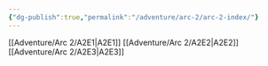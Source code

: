 ```yaml
---
{"dg-publish":true,"permalink":"/adventure/arc-2/arc-2-index/"}
---
```


[[Adventure/Arc 2/A2E1\|A2E1]]
[[Adventure/Arc 2/A2E2\|A2E2]]
[[Adventure/Arc 2/A2E3\|A2E3]]